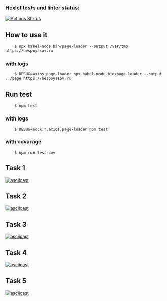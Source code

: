 ### Hexlet tests and linter status:
[![Actions Status](https://github.com/derevyankindenis/frontend-testing-react-project-lvl1/workflows/hexlet-check/badge.svg)](https://github.com/derevyankindenis/frontend-testing-react-project-lvl1/actions)

## How to use it

```shell
    $ npx babel-node bin/page-loader --output /var/tmp https://bespoyasov.ru
```
### with logs

```shell
    $ DEBUG=axios,page-loader npx babel-node bin/page-loader --output ../page https://bespoyasov.ru
```

## Run test

```shell
    $ npm test
```

### with logs

```shell
    $ DEBUG=nock.*,axios,page-loader npm test
```
### with covarage
```shell
    $ npm run test-cov
```

## Task 1
[![asciicast](https://asciinema.org/a/aoezGvTzc6RtyVy4otEVUXhoy.svg)](https://asciinema.org/a/aoezGvTzc6RtyVy4otEVUXhoy)

## Task 2
[![asciicast](https://asciinema.org/a/tvwqK0V0tBkjIHBQE7QXDLvSZ.svg)](https://asciinema.org/a/tvwqK0V0tBkjIHBQE7QXDLvSZ)

## Task 3
[![asciicast](https://asciinema.org/a/xwfIDvHTPB6ZvyGqJ35AKKHpv.svg)](https://asciinema.org/a/xwfIDvHTPB6ZvyGqJ35AKKHpv)

## Task 4
[![asciicast](https://asciinema.org/a/o5xjoftT1JA8P7V1FSmRy7MWj.svg)](https://asciinema.org/a/o5xjoftT1JA8P7V1FSmRy7MWj)

## Task 5
[![asciicast](https://asciinema.org/a/WSiEUcaOjfCHWaFQD3xfyLCUq.svg)](https://asciinema.org/a/WSiEUcaOjfCHWaFQD3xfyLCUq)
